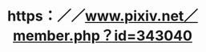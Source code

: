 ---
name: "https：／／www.pixiv.net／member.php？id=343040"
title: "https：／／www.pixiv.net／member.php？id=343040"
---